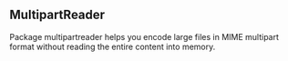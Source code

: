 ## MultipartReader

Package multipartreader helps you encode large files in MIME multipart format without reading the entire content into memory.